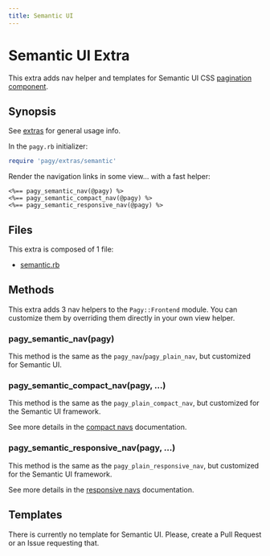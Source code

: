 ```yaml
---
title: Semantic UI
---
```

# Semantic UI Extra

This extra adds nav helper and templates for Semantic UI CSS [pagination component](https://semantic-ui.com/collections/menu.html#pagination).

## Synopsis

See [extras](../extras.md) for general usage info.

In the `pagy.rb` initializer:

```ruby
require 'pagy/extras/semantic'
```

Render the navigation links in some view...
with a fast helper:

```erb
<%== pagy_semantic_nav(@pagy) %>
<%== pagy_semantic_compact_nav(@pagy) %>
<%== pagy_semantic_responsive_nav(@pagy) %>
```

## Files

This extra is composed of 1 file:

- [semantic.rb](https://github.com/ddnexus/pagy/blob/master/lib/pagy/extras/semantic.rb)

## Methods

This extra adds 3 nav helpers to the `Pagy::Frontend` module. You can customize them by overriding them directly in your own view helper.

### pagy_semantic_nav(pagy)

This method is the same as the `pagy_nav`/`pagy_plain_nav`, but customized for Semantic UI.

### pagy_semantic_compact_nav(pagy, ...)

This method is the same as the `pagy_plain_compact_nav`, but customized for the Semantic UI framework.

See more details in the [compact navs](plain.md#compact-navs) documentation.

### pagy_semantic_responsive_nav(pagy, ...)

This method is the same as the `pagy_plain_responsive_nav`, but customized for the Semantic UI framework.

See more details in the [responsive navs](plain.md#responsive-navs) documentation.

## Templates

There is currently no template for Semantic UI. Please, create a Pull Request or an Issue requesting that.
